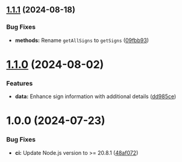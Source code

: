 ## [1.1.1](https://github.com/marcmarine/western-signs/compare/v1.1.0...v1.1.1) (2024-08-18)


### Bug Fixes

* **methods:** Rename `getAllSigns` to `getSigns` ([09fbb93](https://github.com/marcmarine/western-signs/commit/09fbb93dbbad56dee31bcc748103fe2873575bd0))

# [1.1.0](https://github.com/marcmarine/western-signs/compare/v1.0.0...v1.1.0) (2024-08-02)


### Features

* **data:** Enhance sign information with additional details ([dd985ce](https://github.com/marcmarine/western-signs/commit/dd985ced556ced626f2f1d9cfccbc33075a07f62))

# 1.0.0 (2024-07-23)


### Bug Fixes

* **ci:** Update Node.js version to >= 20.8.1 ([48af072](https://github.com/marcmarine/western-signs/commit/48af07255942557af7654042042107554b68488d))
